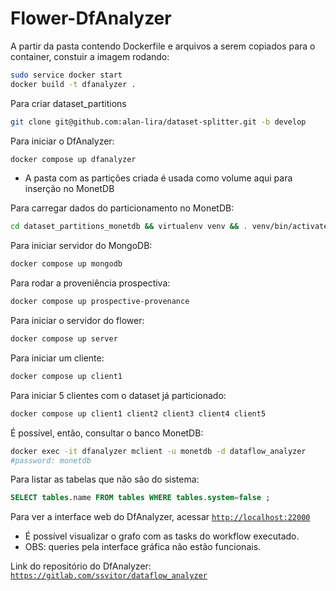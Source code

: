 # Flower-DfAnalyzer

A partir da pasta contendo Dockerfile e arquivos a serem copiados para o container, constuir a imagem rodando:

```bash
sudo service docker start
docker build -t dfanalyzer .
```

Para criar dataset_partitions
```bash
git clone git@github.com:alan-lira/dataset-splitter.git -b develop
```

Para iniciar o DfAnalyzer:

```bash
docker compose up dfanalyzer
```

- A pasta com as partições criada é usada como volume aqui para inserção no MonetDB

Para carregar dados do particionamento no MonetDB:

```bash
cd dataset_partitions_monetdb && virtualenv venv && . venv/bin/activate && pip install -r requirements.txt && python import_monetdb.py
```

Para iniciar servidor do MongoDB:

```bash
docker compose up mongodb
```

Para rodar a proveniência prospectiva:

```bash
docker compose up prospective-provenance
```

Para iniciar o servidor do flower:

```bash
docker compose up server
```

Para iniciar um cliente:

```bash
docker compose up client1
```

Para iniciar 5 clientes com o dataset já particionado:

```bash
docker compose up client1 client2 client3 client4 client5
```

É possível, então, consultar o banco MonetDB:

```bash
docker exec -it dfanalyzer mclient -u monetdb -d dataflow_analyzer
#password: monetdb
```

Para listar as tabelas que não são do sistema:

```sql
SELECT tables.name FROM tables WHERE tables.system=false ;
```

Para ver a interface web do DfAnalyzer, acessar [`http://localhost:22000`](http://localhost:22000/)

- É possível visualizar o grafo com as tasks do workflow executado.
- OBS: queries pela interface gráfica não estão funcionais.

Link do repositório do DfAnalyzer: [`https://gitlab.com/ssvitor/dataflow_analyzer`](https://gitlab.com/ssvitor/dataflow_analyzer)
